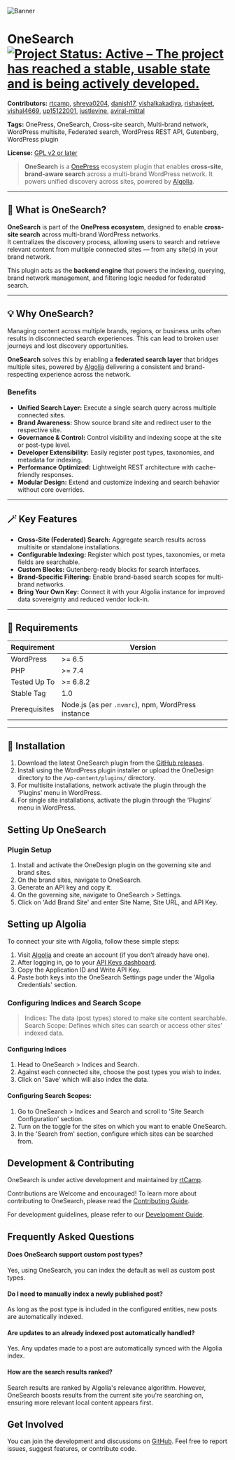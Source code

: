 ![Banner](https://rtcamp.com/wp-content/uploads/sites/2/2024/09/OneSearch-Banner.png)
# OneSearch [![Project Status: Active – The project has reached a stable, usable state and is being actively developed.](https://www.repostatus.org/badges/latest/active.svg)](https://www.repostatus.org/#active)

**Contributors:** [rtcamp](https://profiles.wordpress.org/rtcamp), [shreya0204](https://github.com/shreya0204), [danish17](https://github.com/danish17), [vishalkakadiya](https://github.com/vishalkakadiya), [rishavjeet](https://github.com/rishavjeet), [vishal4669](https://github.com/vishal4669), [up15122001](https://github.com/up1512001), [justlevine](https://github.com/justlevine), [aviral-mittal](https://github.com/aviral-mittal)

**Tags:** OnePress, OneSearch, Cross-site search, Multi-brand network, WordPress multisite, Federated search, WordPress REST API, Gutenberg, WordPress plugin

**License:** [GPL v2 or later](http://www.gnu.org/licenses/gpl-2.0.html)

> **OneSearch** is a [OnePress](https://rtcamp.com/onepress/) ecosystem plugin that enables **cross-site, brand-aware search** across a multi-brand WordPress network. It powers unified discovery across sites, powered by [Algolia](https://algolia.com/).

---

## 🧠 What is OneSearch?

**OneSearch** is part of the **OnePress ecosystem**, designed to enable **cross-site search** across multi-brand WordPress networks.  
It centralizes the discovery process, allowing users to search and retrieve relevant content from multiple connected sites — from any site(s) in your brand network.

This plugin acts as the **backend engine** that powers the indexing, querying, brand network management, and filtering logic needed for federated search.  

---

## 💡 Why OneSearch?

Managing content across multiple brands, regions, or business units often results in disconnected search experiences. This can lead to broken user journeys and lost discovery opportunities.

**OneSearch** solves this by enabling a **federated search layer** that bridges multiple sites, powered by [Algolia](https://algolia.com/) delivering a consistent and brand-respecting experience across the network.

### Benefits
- **Unified Search Layer:** Execute a single search query across multiple connected sites.
- **Brand Awareness:** Show source brand site and redirect user to the respective site.
- **Governance & Control:** Control visibility and indexing scope at the site or post-type level.
- **Developer Extensibility:** Easily register post types, taxonomies, and metadata for indexing.
- **Performance Optimized:** Lightweight REST architecture with cache-friendly responses.
- **Modular Design:** Extend and customize indexing and search behavior without core overrides.

---

## 🪄 Key Features

- **Cross-Site (Federated) Search:** Aggregate search results across multisite or standalone installations.  
- **Configurable Indexing:** Register which post types, taxonomies, or meta fields are searchable.  
- **Custom Blocks:** Gutenberg-ready blocks for search interfaces.  
- **Brand-Specific Filtering:** Enable brand-based search scopes for multi-brand networks.
- **Bring Your Own Key:**  Connect it with your Algolia instance for improved data sovereignty and reduced vendor lock-in.

---

## 🧾 Requirements

| Requirement   | Version |
|---------------|----------|
| WordPress     | >= 6.5 |
| PHP           | >= 7.4 |
| Tested Up To  | >= 6.8.2 |
| Stable Tag    | 1.0 |
| Prerequisites | Node.js (as per `.nvmrc`), npm, WordPress instance|

---

## 🧰 Installation
1. Download the latest OneSearch plugin from the [GitHub releases](https://github.com/rtCamp/OneDesign/releases).
2. Install using the WordPress plugin installer or upload the OneDesign directory to the `/wp-content/plugins/` directory.
3. For multisite installations, network activate the plugin through the ‘Plugins’ menu in WordPress.
4. For single site installations, activate the plugin through the ‘Plugins’ menu in WordPress.

## Setting Up OneSearch 
### Plugin Setup
1. Install and activate the OneDesign plugin on the governing site and brand sites.
2. On the brand sites, navigate to OneSearch.
3. Generate an API key and copy it.
4. On the governing site, navigate to OneSearch > Settings.
5. Click on 'Add Brand Site' and enter Site Name, Site URL, and API Key.

## Setting up Algolia
To connect your site with Algolia, follow these simple steps:
1. Visit [Algolia](https://www.algolia.com/) and create an account (if you don’t already have one).
2. After logging in, go to your [API Keys dashboard](https://dashboard.algolia.com/account/api-keys).
3. Copy the Application ID and Write API Key.
4. Paste both keys into the OneSearch Settings page under the 'Algolia Credentials' section.

### Configuring Indices and Search Scope
> Indices: The data (post types) stored to make site content searchable.
> Search Scope: Defines which sites can search or access other sites’ indexed data.

#### Configuring Indices
1. Head to OneSearch > Indices and Search.
2. Against each connected site, choose the post types you wish to index.
3. Click on 'Save' which will also index the data.

#### Configuring Search Scopes:
1. Go to OneSearch > Indices and Search and scroll to 'Site Search Configuration' section.
2. Turn on the toggle for the sites on which you want to enable OneSearch.
3. In the 'Search from' section, configure which sites can be searched from.

## Development & Contributing
OneSearch is under active development and maintained by [rtCamp](https://rtcamp.com).

Contributions are Welcome and encouraged! To learn more about contributing to OneSearch, please read the [Contributing Guide](https://github.com/rtCamp/OneSearch-internal/blob/main/docs/CONTRIBUTING.md).

For development guidelines, please refer to our [Development Guide](https://github.com/rtCamp/OneSearch-internal/blob/main/docs/DEVELOPMENT.md).

## Frequently Asked Questions
#### Does OneSearch support custom post types?
Yes, using OneSearch, you can index the default as well as custom post types.

#### Do I need to manually index a newly published post?
As long as the post type is included in the configured entities, new posts are automatically indexed.

#### Are updates to an already indexed post automatically handled?
Yes. Any updates made to a post are automatically synced with the Algolia index.

#### How are the search results ranked?
Search results are ranked by Algolia's relevance algorithm. However, OneSearch boosts results from the current site you're searching on, ensuring more relevant local content appears first.

## Get Involved
You can join the development and discussions on [GitHub](https://github.com/rtCamp/OneSearch). Feel free to report issues, suggest features, or contribute code.
